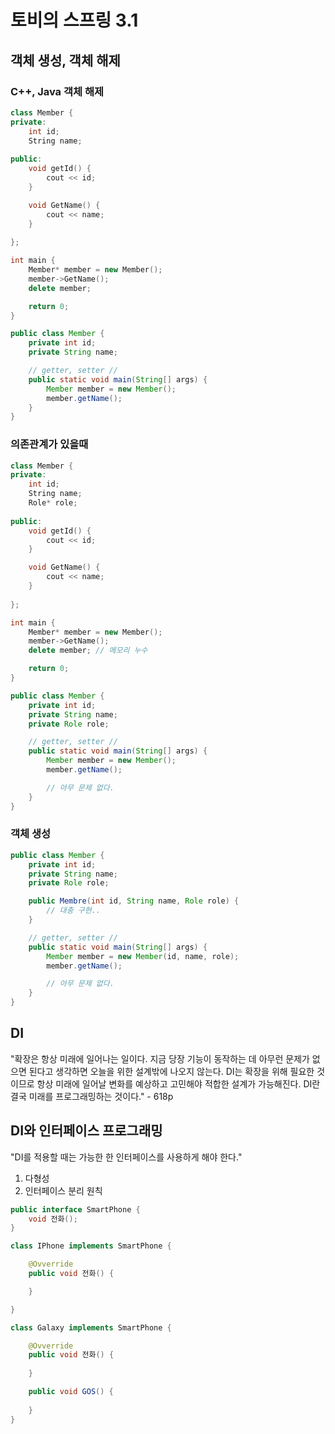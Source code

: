 # 토비의 스프링 3.1

## 객체 생성, 객체 해제
### C++, Java 객체 해제
```c++
class Member {
private:
    int id;
    String name;
    
public:
    void getId() {
        cout << id;
    }

    void GetName() {
        cout << name;
    }
 
};

int main {
    Member* member = new Member();
    member->GetName();
    delete member;

    return 0;
}
```

```java
public class Member {
    private int id;
    private String name;

    // getter, setter //
    public static void main(String[] args) {
        Member member = new Member();
        member.getName();
    }
}
```

### 의존관계가 있을때
```c++
class Member {
private:
    int id;
    String name;
    Role* role;
    
public:
    void getId() {
        cout << id;
    }

    void GetName() {
        cout << name;
    }
 
};

int main {
    Member* member = new Member();
    member->GetName();
    delete member; // 메모리 누수

    return 0;
}
```

```java
public class Member {
    private int id;
    private String name;
    private Role role;

    // getter, setter //
    public static void main(String[] args) {
        Member member = new Member();
        member.getName();

        // 아무 문제 없다.
    }
}
```

### 객체 생성
```java
public class Member {
    private int id;
    private String name;
    private Role role;

    public Membre(int id, String name, Role role) {
        // 대충 구현..
    }

    // getter, setter //
    public static void main(String[] args) {
        Member member = new Member(id, name, role);
        member.getName();

        // 아무 문제 없다.
    }
}
```



## DI

"확장은 항상 미래에 일어나는 일이다. 지금 당장 기능이 동작하는 데 아무런 문제가 없으면 된다고 생각하면 오늘을 위한 설계밖에 나오지 않는다. DI는 확장을 위해 필요한 것이므로 항상 미래에 일어날 변화를 예상하고 고민해야 적합한 설계가 가능해진다. DI란 결국 미래를 프로그래밍하는 것이다." - 618p

## DI와 인터페이스 프로그래밍

"DI를 적용할 때는 가능한 한 인터페이스를 사용하게 해야 한다."

1. 다형성
2. 인터페이스 분리 원칙

```java
public interface SmartPhone {
    void 전화();
}
```

```java
class IPhone implements SmartPhone {

    @Ovverride
    public void 전화() {

    }

}

class Galaxy implements SmartPhone {

    @Ovverride
    public void 전화() {
        
    }

    public void GOS() {
        
    }
}
```
